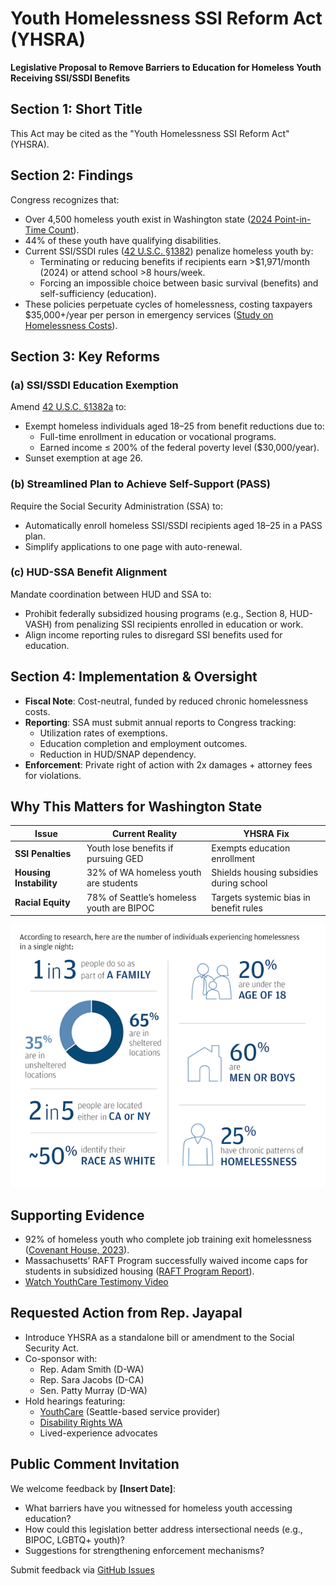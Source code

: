 # Youth Homelessness SSI Reform Act (YHSRA)

**Legislative Proposal to Remove Barriers to Education for Homeless Youth Receiving SSI/SSDI Benefits**

## Section 1: Short Title
This Act may be cited as the "Youth Homelessness SSI Reform Act" (YHSRA).

## Section 2: Findings
Congress recognizes that:

- Over 4,500 homeless youth exist in Washington state ([2024 Point-in-Time Count](https://example.com/pit-count)).
- 44% of these youth have qualifying disabilities.
- Current SSI/SSDI rules ([42 U.S.C. §1382](https://www.law.cornell.edu/uscode/text/42/1382)) penalize homeless youth by:
  - Terminating or reducing benefits if recipients earn >$1,971/month (2024) or attend school >8 hours/week.
  - Forcing an impossible choice between basic survival (benefits) and self-sufficiency (education).
- These policies perpetuate cycles of homelessness, costing taxpayers $35,000+/year per person in emergency services ([Study on Homelessness Costs](https://example.com/cost-study)).

## Section 3: Key Reforms

### (a) SSI/SSDI Education Exemption
Amend [42 U.S.C. §1382a](https://www.law.cornell.edu/uscode/text/42/1382a) to:

- Exempt homeless individuals aged 18–25 from benefit reductions due to:
  - Full-time enrollment in education or vocational programs.
  - Earned income ≤ 200% of the federal poverty level ($30,000/year).
- Sunset exemption at age 26.

### (b) Streamlined Plan to Achieve Self-Support (PASS)
Require the Social Security Administration (SSA) to:

- Automatically enroll homeless SSI/SSDI recipients aged 18–25 in a PASS plan.
- Simplify applications to one page with auto-renewal.

### (c) HUD-SSA Benefit Alignment
Mandate coordination between HUD and SSA to:

- Prohibit federally subsidized housing programs (e.g., Section 8, HUD-VASH) from penalizing SSI recipients enrolled in education or work.
- Align income reporting rules to disregard SSI benefits used for education.

## Section 4: Implementation & Oversight

- **Fiscal Note**: Cost-neutral, funded by reduced chronic homelessness costs.
- **Reporting**: SSA must submit annual reports to Congress tracking:
  - Utilization rates of exemptions.
  - Education completion and employment outcomes.
  - Reduction in HUD/SNAP dependency.
- **Enforcement**: Private right of action with 2x damages + attorney fees for violations.

## Why This Matters for Washington State

| Issue              | Current Reality                              | YHSRA Fix                                |
|--------------------|----------------------------------------------|------------------------------------------|
| **SSI Penalties**  | Youth lose benefits if pursuing GED          | Exempts education enrollment             |
| **Housing Instability** | 32% of WA homeless youth are students   | Shields housing subsidies during school  |
| **Racial Equity**  | 78% of Seattle’s homeless youth are BIPOC   | Targets systemic bias in benefit rules   |

[![Homeless Youth Statistics](images/homeless-youth-stats.png)](https://www.jpmorgan.com/content/dam/jpm/securities/images/article-images/Homelessness-infographic-1800-v02.png)

## Supporting Evidence
- 92% of homeless youth who complete job training exit homelessness ([Covenant House, 2023](https://example.com/covenant-house)).
- Massachusetts’ RAFT Program successfully waived income caps for students in subsidized housing ([RAFT Program Report](https://example.com/raft-report)).
- [Watch YouthCare Testimony Video](https://youtube.com/youthcare-testimony)

## Requested Action from Rep. Jayapal
- Introduce YHSRA as a standalone bill or amendment to the Social Security Act.
- Co-sponsor with:
  - Rep. Adam Smith (D-WA)
  - Rep. Sara Jacobs (D-CA)
  - Sen. Patty Murray (D-WA)
- Hold hearings featuring:
  - [YouthCare](https://youthcare.org) (Seattle-based service provider)
  - [Disability Rights WA](https://www.disabilityrightswa.org)
  - Lived-experience advocates

## Public Comment Invitation
We welcome feedback by **[Insert Date]**:

- What barriers have you witnessed for homeless youth accessing education?
- How could this legislation better address intersectional needs (e.g., BIPOC, LGBTQ+ youth)?
- Suggestions for strengthening enforcement mechanisms?

Submit feedback via [GitHub Issues](https://github.com/username/LegislationDraft2025/issues)